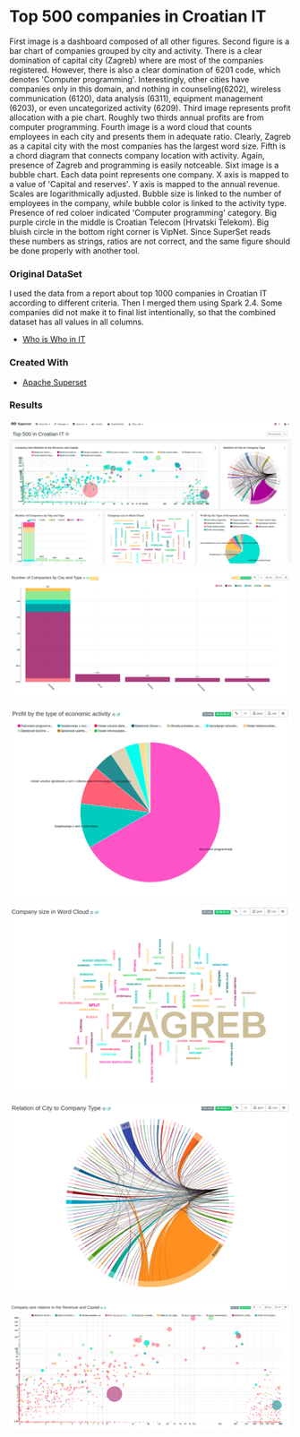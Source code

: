 
Top 500 companies in Croatian IT
=======================================================

First image is a dashboard composed of all other figures.
Second figure is a bar chart of companies grouped by city and activity. There is a clear domination of capital city (Zagreb) where are most of the companies registered. However, there is also a clear domination of 6201 code, which denotes 'Computer programming'. Interestingly, other cities have companies only in this domain, and nothing in counseling(6202), wireless communication (6120), data analysis (6311), equipment management (6203), or even uncategorized activity (6209).
Third image represents profit allocation with a pie chart. Roughly two thirds annual profits are from computer programming.
Fourth image is a word cloud that counts employees in each city and presents them in adequate ratio. Clearly, Zagreb as a capital city with the most companies has the largest word size.
Fifth is a chord diagram that connects company location with activity. Again, presence of Zagreb and programming is easily notceable.
Sixt image is a bubble chart. Each data point represents one company. X axis is mapped to a value of 'Capital and reserves'. Y axis is mapped to the annual revenue. Scales are logarithmically adjusted. Bubble size is linked to the number of employees in the company, while bubble color is linked to the activity type. Presence of red coloer indicated 'Computer programming' category. Big purple circle in the middle is Croatian Telecom (Hrvatski Telekom). Big bluish circle in the bottom right corner is VipNet. Since SuperSet reads these numbers as strings, ratios are not correct, and the same figure should be done properly with another tool.


### Original DataSet

I used the data from a report about top 1000 companies in Croatian IT according to different criteria.
Then I merged them using Spark 2.4.
Some companies did not make it to final list intentionally, so that the combined dataset has all values in all columns.

* [Who is Who in IT](https://whoiswhoinit.com/novosti/29-najboljih-1000-hrvatskih-visoko-tehnoloskih-tvrtki-po-kriteriju-kapitala-i-rezervi)


### Created With

* [Apache Superset](https://superset.incubator.apache.org/)


### Results

![Top 500 Dashboard - Matko Soric](https://raw.githubusercontent.com/matkosoric/Data-Visualizations/master/Superset/Top500/1.dashboard.png?raw=true "Top 500 Dashboard - Matko Soric")

![Number of companies by City and Type - Matko Soric](https://raw.githubusercontent.com/matkosoric/Data-Visualizations/master/Superset/Top500/2.companies_by_city.png?raw=true "Number of companies by City and Type - Matko Soric")

![Profit by Company Type - Matko Soric](https://raw.githubusercontent.com/matkosoric/Data-Visualizations/master/Superset/Top500/3.profit_by_type.png?raw=true "Profit by Company Type - Matko Soric")

![Company size in word cloud - Matko Soric](https://raw.githubusercontent.com/matkosoric/Data-Visualizations/master/Superset/Top500/4.size_word_cloud.png?raw=true "Company size in word cloud - Matko Soric")

![Relation of Company and City - Matko Soric](https://raw.githubusercontent.com/matkosoric/Data-Visualizations/master/Superset/Top500/5.city_to_company_type.png?raw=true "Relation of Company and City - Matko Soric")

![Company size - Matko Soric](https://raw.githubusercontent.com/matkosoric/Data-Visualizations/master/Superset/Top500/6.company_size.png?raw=true "Company size - Matko Soric")
